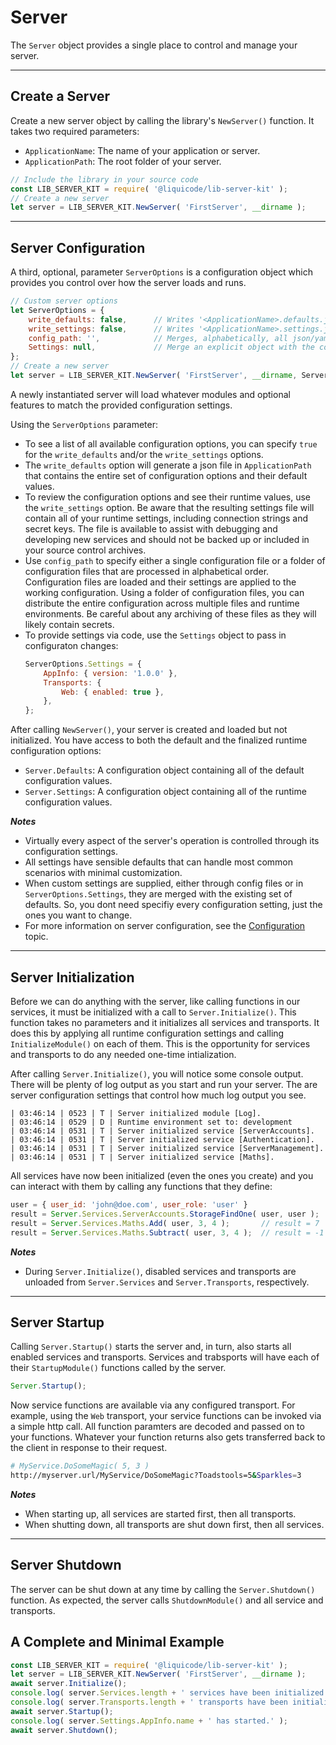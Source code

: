 
# Server

The `Server` object provides a single place to control and manage your server.


<hr>


Create a Server
---------------------------------------------------------------------

Create a new server object by calling the library's `NewServer()` function.
It takes two required parameters:
- `ApplicationName`: The name of your application or server.
- `ApplicationPath`: The root folder of your server.

```javascript
// Include the library in your source code
const LIB_SERVER_KIT = require( '@liquicode/lib-server-kit' );
// Create a new server
let server = LIB_SERVER_KIT.NewServer( 'FirstServer', __dirname );
```


<hr>


Server Configuration
---------------------------------------------------------------------

A third, optional, parameter `ServerOptions` is a configuration object which provides you
control over how the server loads and runs.

```javascript
// Custom server options
let ServerOptions = {
	write_defaults: false,		// Writes '<ApplicationName>.defaults.json'.
	write_settings: false,		// Writes '<ApplicationName>.settings.json'.
	config_path: '',			// Merges, alphabetically, all json/yaml files in path. (can be a filename)
	Settings: null,				// Merge an explicit object with the configuration. This is applied last.
};
// Create a new server
let server = LIB_SERVER_KIT.NewServer( 'FirstServer', __dirname, ServerOptions );
```

A newly instantiated server will load whatever modules and optional features to match the provided
configuration settings.

Using the `ServerOptions` parameter:
- To see a list of all available configuration options, you can specify `true` for the `write_defaults`
and/or the `write_settings` options.
- The `write_defaults` option will generate a json file in `ApplicationPath` that contains the entire set of
configuration options and their default values.
- To review the configuration options and see their runtime values, use the `write_settings` option.
	Be aware that the resulting settings file will contain all of your runtime settings,
	including connection strings and secret keys.
	The file is available to assist with debugging and developing new services and should not be
	backed up or included in your source control archives.
- Use `config_path` to specify either a single configuration file or a folder of configuration files
	that are processed in alphabetical order.
	Configuration files are loaded and their settings are applied to the working configuration.
	Using a folder of configuration files, you can distribute the entire configuration across multiple
	files and runtime environments.
	Be careful about any archiving of these files as they will likely contain secrets.
- To provide settings via code, use the `Settings` object to pass in configuraton changes:
	```javascript
	ServerOptions.Settings = {
		AppInfo: { version: '1.0.0' },
		Transports: {
			Web: { enabled: true },
		},
	};
	```

After calling `NewServer()`, your server is created and loaded but not initialized.
You have access to both the default and the finalized runtime configuration options:
- `Server.Defaults`: A configuration object containing all of the default configuration values.
- `Server.Settings`: A configuration object containing all of the runtime configuration values.

***Notes***

- Virtually every aspect of the server's operation is controlled through its configuration settings.
- All settings have sensible defaults that can handle most common scenarios with minimal customization.
- When custom settings are supplied, either through config files or in `ServerOptions.Settings`, they
	are merged with the existing set of defaults.
	So, you dont need specifiy every configuration setting, just the ones you want to change.
- For more information on server configuration, see the [Configuration](Configuration.md) topic.


<hr>


Server Initialization
---------------------------------------------------------------------

Before we can do anything with the server, like calling functions in our services, it must be initialized
with a call to `Server.Initialize()`.
This function takes no parameters and it initializes all services and transports.
It does this by applying all runtime configuration settings and calling `InitializeModule()` on each of them.
This is the opportunity for services and transports to do any needed one-time intialization.

After calling `Server.Initialize()`, you will notice some console output.
There will be plenty of log output as you start and run your server.
The are server configuration settings that control how much log output you see.
```
| 03:46:14 | 0523 | T | Server initialized module [Log].
| 03:46:14 | 0529 | D | Runtime environment set to: development
| 03:46:14 | 0531 | T | Server initialized service [ServerAccounts].
| 03:46:14 | 0531 | T | Server initialized service [Authentication].
| 03:46:14 | 0531 | T | Server initialized service [ServerManagement].
| 03:46:14 | 0531 | T | Server initialized service [Maths].
```

All services have now been initialized (even the ones you create) and you can interact with them
by calling any functions that they define:
```javascript
user = { user_id: 'john@doe.com', user_role: 'user' }
result = Server.Services.ServerAccounts.StorageFindOne( user, user );  // result = user from storage
result = Server.Services.Maths.Add( user, 3, 4 );       // result = 7
result = Server.Services.Maths.Subtract( user, 3, 4 );  // result = -1
```

***Notes***
- During `Server.Initialize()`, disabled services and transports are unloaded from `Server.Services`
and `Server.Transports`, respectively.


<hr>


Server Startup
---------------------------------------------------------------------

Calling `Server.Startup()` starts the server and, in turn, also starts all enabled services and transports.
Services and trabsports will have each of their `StartupModule()` functions called by the server.
```javascript
Server.Startup();
```

Now service functions are available via any configured transport.
For example, using the `Web` transport, your service functions can be invoked via a simple http call.
All function paramters are decoded and passed on to your functions.
Whatever your function returns also gets transferred back to the client in response to their request.
```bash
# MyService.DoSomeMagic( 5, 3 )
http://myserver.url/MyService/DoSomeMagic?Toadstools=5&Sparkles=3
```

***Notes***
- When starting up, all services are started first, then all transports.
- When shutting down, all transports are shut down first, then all services.


<hr>


Server Shutdown
---------------------------------------------------------------------

The server can be shut down at any time by calling the `Server.Shutdown()` function.
As expected, the server calls `ShutdownModule()` and all service and transports.


A Complete and Minimal Example
---------------------------------------------------------------------

```javascript
const LIB_SERVER_KIT = require( '@liquicode/lib-server-kit' );
let server = LIB_SERVER_KIT.NewServer( 'FirstServer', __dirname );
await server.Initialize();
console.log( server.Services.length + ' services have been initialized.' );
console.log( server.Transports.length + ' transports have been initialized.' );
await server.Startup();
console.log( server.Settings.AppInfo.name + ' has started.' );
await server.Shutdown();
```
